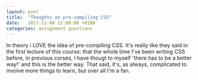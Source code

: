 ```yaml
---
layout: post
title:  "Thoughts on pre-compiling CSS"
date:   2017-11-08 12:00:00 +0100
categories: assignment questions
---
```

In theory i LOVE the idea of pre-compiling CSS. It's really like they said in the first lecture of this course: that the whole time I've been writing CSS before, in previous corses, I have thougt to myself 'there has to be a better way!' and this is the better way. That said, it's, as always, complicated to involve more things to learn, but over all I'm a fan.